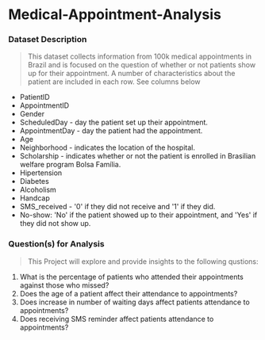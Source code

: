 # Medical-Appointment-Analysis

### Dataset Description 

> This dataset collects information from 100k medical appointments in Brazil and is focused on the question of whether or not patients show up for their appointment. A number of characteristics about the patient are included in each row. See columns below
>
<ul>
    <li>PatientID</li>
    <li>AppointmentID</li>
    <li>Gender</li>
    <li>ScheduledDay - day the patient set up their appointment.</li>
    <li>AppointmentDay - day the patient had the appointment.</li>
    <li>Age</li>
    <li>Neighborhood - indicates the location of the hospital.</li>
    <li>Scholarship - indicates whether or not the patient is enrolled in Brasilian welfare program Bolsa Família.</li>
    <li>Hipertension</li>
    <li>Diabetes</li>
    <li>Alcoholism</li>
    <li>Handcap</li>
    <li>SMS_received - '0' if they did not receive and '1' if they did.</li>
    <li>No-show: 'No' if the patient showed up to their appointment, and 'Yes' if they did not show up.</li>
</ul>
    

### Question(s) for Analysis
>This Project will explore and provide insights to the following qustions:
1. What is the percentage of patients who attended their appointments against those who missed?
2. Does the age of a patient affect their attendance to appointments?
3. Does increase in number of waiting days affect patients attendance to appointments?
4. Does receiving SMS reminder affect patients attendance to appointments?
